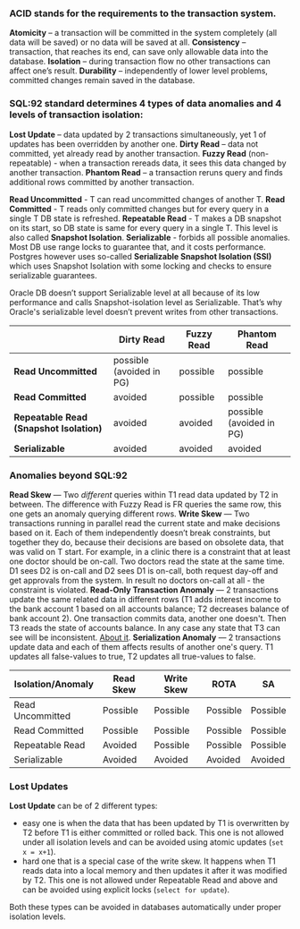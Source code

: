 ### ACID stands for the requirements to the transaction system.

**Atomicity** – a transaction will be committed in the system completely (all data will be saved) or no data will be saved at all.
**Consistency** – transaction, that reaches its end, can save only allowable data into the database.
**Isolation** – during transaction flow no other transactions can affect one’s result.
**Durability** – independently of lower level problems, committed changes remain saved in the database.

### SQL:92 standard determines 4 types of data anomalies and 4 levels of transaction isolation:

**Lost Update** – data updated by 2 transactions simultaneously, yet 1 of updates has been overridden by another one.
**Dirty Read** – data not committed, yet already read by another transaction.
**Fuzzy Read** (non-repeatable) - when a transaction rereads data, it sees this data changed by another transaction.
**Phantom Read** – a transaction reruns query and finds additional rows committed by another transaction.

**Read Uncommitted** - T can read uncommitted changes of another T.
**Read Committed** - T reads only committed changes but for every query in a single T DB state is refreshed.
**Repeatable Read** - T makes a DB snapshot on its start, so DB state is same for every query in a single T. This level is also called **Snapshot Isolation**.
**Serializable** - forbids all possible anomalies. Most DB use range locks to guarantee that, and it costs performance. Postgres however uses so-called **Serializable Snapshot Isolation (SSI)** which uses Snapshot Isolation with some locking and checks to ensure serializable guarantees.

Oracle DB doesn’t support Serializable level at all because of its low performance and calls Snapshot-isolation level as Serializable. That’s why Oracle's serializable level doesn’t prevent writes from other transactions.

|                                          | Dirty Read               | Fuzzy Read | Phantom Read             |
| ---------------------------------------- | ------------------------ | ---------- | ------------------------ |
| **Read Uncommitted**                     | possible (avoided in PG) | possible   | possible                 |
| **Read Committed**                       | avoided                  | possible   | possible                 |
| **Repeatable Read (Snapshot Isolation)** | avoided                  | avoided    | possible (avoided in PG) |
| **Serializable**                         | avoided                  | avoided    | avoided                  |

### Anomalies beyond SQL:92

**Read Skew** — Two *different* queries within T1 read data updated by T2 in between. The difference with Fuzzy Read is FR queries the same row, this one gets an anomaly querying different rows.
**Write Skew** — Two transactions running in parallel read the current state and make decisions based on it. Each of them independently doesn’t break constraints, but together they do, because their decisions are based on obsolete data, that was valid on T start. For example, in a clinic there is a constraint that at least one doctor should be on-call. Two doctors read the state at the same time. D1 sees D2 is on-call and D2 sees D1 is on-call, both request day-off and get approvals from the system. In result no doctors on-call at all - the constraint is violated.
**Read-Only Transaction Anomaly** — 2 transactions update the same related data in different rows (T1 adds interest income to the bank account 1 based on all accounts balance; T2 decreases balance of bank account 2). One transaction commits data, another one doesn't. Then T3 reads the state of accounts balance. In any case any state that T3 can see will be inconsistent. [About it](https://johann.schleier-smith.com/blog/2016/01/06/analyzing-a-read-only-transaction-anomaly-under-snapshot-isolation.html).
**Serialization Anomaly** — 2 transactions update data and each of them affects results of another one's query. T1 updates all false-values to true, T2 updates all true-values to false.

| Isolation/Anomaly | Read Skew | Write Skew | ROTA     | SA       |
| ----------------- | --------- | ---------- | -------- | -------- |
| Read Uncommitted  | Possible  | Possible   | Possible | Possible |
| Read Committed    | Possible  | Possible   | Possible | Possible |
| Repeatable Read   | Avoided   | Possible   | Possible | Possible |
| Serializable      | Avoided   | Avoided    | Avoided  | Avoided  |
### Lost Updates

**Lost Update** can be of 2 different types:
- easy one is when the data that has been updated by T1 is overwritten by T2 before T1 is either committed or rolled back. This one is not allowed under all isolation levels and can be avoided using atomic updates (`set x = x+1`).
- hard one that is a special case of the write skew. It happens when T1 reads data into a local memory and then updates it after it was modified by T2. This one is not allowed under Repeatable Read and above and can be avoided using explicit locks (`select for update`).

Both these types can be avoided in databases automatically under proper isolation levels.

